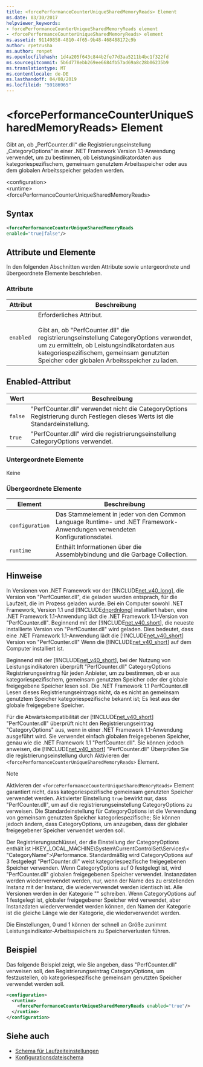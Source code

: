```yaml
---
title: <forcePerformanceCounterUniqueSharedMemoryReads> Element
ms.date: 03/30/2017
helpviewer_keywords:
- forcePerformanceCounterUniqueSharedMemoryReads element
- <forcePerformanceCounterUniqueSharedMemoryReads> element
ms.assetid: 91149858-4810-4f65-9b48-468488172c9b
author: rpetrusha
ms.author: ronpet
ms.openlocfilehash: 1d4a205f643c844b2fe77d3aa5211b4bc1f322fd
ms.sourcegitcommit: 5b6d778ebb269ee6684fb57ad69a8c28b06235b9
ms.translationtype: MT
ms.contentlocale: de-DE
ms.lasthandoff: 04/08/2019
ms.locfileid: "59186965"
---
```

# <a name="forceperformancecounteruniquesharedmemoryreads-element"></a>\<forcePerformanceCounterUniqueSharedMemoryReads> Element
Gibt an, ob „PerfCounter.dll“ die Registrierungseinstellung „CategoryOptions“ in einer .NET Framework Version 1.1-Anwendung verwendet, um zu bestimmen, ob Leistungsindikatordaten aus kategoriespezifischem, gemeinsam genutztem Arbeitsspeicher oder aus dem globalen Arbeitsspeicher geladen werden.  
  
 \<configuration>  
\<runtime>  
\<forcePerformanceCounterUniqueSharedMemoryReads>  
  
## <a name="syntax"></a>Syntax  
  
```xml  
<forcePerformanceCounterUniqueSharedMemoryReads   
enabled="true|false"/>  
```  
  
## <a name="attributes-and-elements"></a>Attribute und Elemente  
 In den folgenden Abschnitten werden Attribute sowie untergeordnete und übergeordnete Elemente beschrieben.  
  
### <a name="attributes"></a>Attribute  
  
|Attribut|Beschreibung|  
|---------------|-----------------|  
|`enabled`|Erforderliches Attribut.<br /><br /> Gibt an, ob "PerfCounter.dll" die registrierungseinstellung CategoryOptions verwendet, um zu ermitteln, ob Leistungsindikatordaten aus kategoriespezifischem, gemeinsam genutzten Speicher oder globalen Arbeitsspeicher zu laden.|  
  
## <a name="enabled-attribute"></a>Enabled-Attribut  
  
|Wert|Beschreibung|  
|-----------|-----------------|  
|`false`|"PerfCounter.dll" verwendet nicht die CategoryOptions Registrierung durch Festlegen dieses Werts ist die Standardeinstellung.|  
|`true`|"PerfCounter.dll" wird die registrierungseinstellung CategoryOptions verwendet.|  
  
### <a name="child-elements"></a>Untergeordnete Elemente  
 Keine  
  
### <a name="parent-elements"></a>Übergeordnete Elemente  
  
|Element|Beschreibung|  
|-------------|-----------------|  
|`configuration`|Das Stammelement in jeder von den Common Language Runtime- und .NET Framework-Anwendungen verwendeten Konfigurationsdatei.|  
|`runtime`|Enthält Informationen über die Assemblybindung und die Garbage Collection.|  
  
## <a name="remarks"></a>Hinweise  
 In Versionen von .NET Framework vor der [!INCLUDE[net_v40_long](../../../../../includes/net-v40-long-md.md)], die Version von "PerfCounter.dll", die geladen wurden entsprach, für die Laufzeit, die im Prozess geladen wurde. Bei ein Computer sowohl .NET Framework, Version 1.1 und [!INCLUDE[dnprdnlong](../../../../../includes/dnprdnlong-md.md)] installiert haben, eine .NET Framework 1.1-Anwendung lädt die .NET Framework 1.1-Version von "PerfCounter.dll". Beginnend mit der [!INCLUDE[net_v40_short](../../../../../includes/net-v40-short-md.md)], die neueste installierte Version von "PerfCounter.dll" wird geladen. Dies bedeutet, dass eine .NET Framework 1.1-Anwendung lädt die [!INCLUDE[net_v40_short](../../../../../includes/net-v40-short-md.md)] Version von "PerfCounter.dll" Wenn die [!INCLUDE[net_v40_short](../../../../../includes/net-v40-short-md.md)] auf dem Computer installiert ist.  
  
 Beginnend mit der [!INCLUDE[net_v40_short](../../../../../includes/net-v40-short-md.md)], bei der Nutzung von Leistungsindikatoren überprüft "PerfCounter.dll" CategoryOptions Registrierungseintrag für jeden Anbieter, um zu bestimmen, ob er aus kategoriespezifischem, gemeinsam genutzten Speicher oder der globale freigegebene Speicher lesen soll. Die .NET Framework 1.1 PerfCounter.dll Lesen dieses Registrierungseintrags nicht, da es nicht an gemeinsam genutztem Speicher kategoriespezifische bekannt ist; Es liest aus der globale freigegebene Speicher.  
  
 Für die Abwärtskompatibilität der [!INCLUDE[net_v40_short](../../../../../includes/net-v40-short-md.md)] "PerfCounter.dll" überprüft nicht den Registrierungseintrag "CategoryOptions" aus, wenn in einer .NET Framework 1.1-Anwendung ausgeführt wird. Sie verwendet einfach globalen freigegebenen Speicher, genau wie die .NET Framework 1.1 "PerfCounter.dll". Sie können jedoch anweisen, die [!INCLUDE[net_v40_short](../../../../../includes/net-v40-short-md.md)] "PerfCounter.dll" Überprüfen Sie die registrierungseinstellung durch Aktivieren der `<forcePerformanceCounterUniqueSharedMemoryReads>` Element.  
  
> [!NOTE]
>  Aktivieren der `<forcePerformanceCounterUniqueSharedMemoryReads>` Element garantiert nicht, dass kategoriespezifische gemeinsam genutzten Speicher verwendet werden. Aktivierter Einstellung `true` bewirkt nur, dass "PerfCounter.dll", um auf die registrierungseinstellung CategoryOptions zu verweisen. Die Standardeinstellung für CategoryOptions ist die Verwendung von gemeinsam genutzten Speicher kategoriespezifische; Sie können jedoch ändern, dass CategoryOptions, um anzugeben, dass der globaler freigegebener Speicher verwendet werden soll.  
  
 Der Registrierungsschlüssel, der die Einstellung der CategoryOptions enthält ist HKEY_LOCAL_MACHINE\System\CurrentControlSet\Services\\< "CategoryName"\>\Performance. Standardmäßig wird CategoryOptions auf 3 festgelegt "PerfCounter.dll" weist kategoriespezifische freigegebenen Speicher verwenden. Wenn CategoryOptions auf 0 festgelegt ist, wird "PerfCounter.dll" globalen freigegebenen Speicher verwendet. Instanzdaten werden wiederverwendet werden, nur, wenn der Name des zu erstellenden Instanz mit der Instanz, die wiederverwendet werden identisch ist. Alle Versionen werden in der Kategorie "" schreiben. Wenn CategoryOptions auf 1 festgelegt ist, globaler freigegebener Speicher wird verwendet, aber Instanzdaten wiederverwendet werden können, den Namen der Kategorie ist die gleiche Länge wie der Kategorie, die wiederverwendet werden.  
  
 Die Einstellungen, 0 und 1 können der schnell an Größe zunimmt Leistungsindikator-Arbeitsspeichers zu Speicherverlusten führen.  
  
## <a name="example"></a>Beispiel  
 Das folgende Beispiel zeigt, wie Sie angeben, dass "PerfCounter.dll" verweisen soll, den Registrierungseintrag CategoryOptions, um festzustellen, ob kategoriespezifische gemeinsam genutzten Speicher verwendet werden soll.  
  
```xml  
<configuration>  
  <runtime>  
    <forcePerformanceCounterUniqueSharedMemoryReads enabled="true"/>  
  </runtime>  
</configuration>  
```  
  
## <a name="see-also"></a>Siehe auch

- [Schema für Laufzeiteinstellungen](../../../../../docs/framework/configure-apps/file-schema/runtime/index.md)
- [Konfigurationsdateischema](../../../../../docs/framework/configure-apps/file-schema/index.md)

